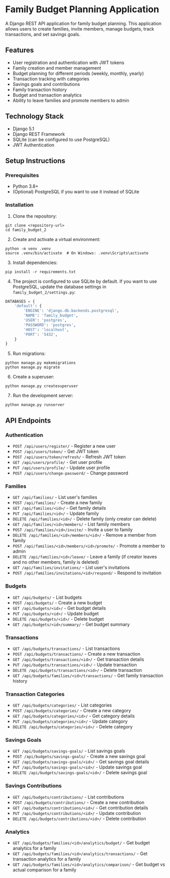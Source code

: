 # Family Budget Planning Application

A Django REST API application for family budget planning. This application allows users to create families, invite members, manage budgets, track transactions, and set savings goals.

## Features

- User registration and authentication with JWT tokens
- Family creation and member management
- Budget planning for different periods (weekly, monthly, yearly)
- Transaction tracking with categories
- Savings goals and contributions
- Family transaction history
- Budget and transaction analytics
- Ability to leave families and promote members to admin

## Technology Stack

- Django 5.1
- Django REST Framework
- SQLite (can be configured to use PostgreSQL)
- JWT Authentication

## Setup Instructions

### Prerequisites

- Python 3.8+
- (Optional) PostgreSQL if you want to use it instead of SQLite

### Installation

1. Clone the repository:
```
git clone <repository-url>
cd family_budget_2
```

2. Create and activate a virtual environment:
```
python -m venv .venv
source .venv/bin/activate  # On Windows: .venv\Scripts\activate
```

3. Install dependencies:
```
pip install -r requirements.txt
```

4. The project is configured to use SQLite by default. If you want to use PostgreSQL, update the database settings in `family_budget_2/settings.py`:
```python
DATABASES = {
    'default': {
        'ENGINE': 'django.db.backends.postgresql',
        'NAME': 'family_budget',
        'USER': 'postgres',
        'PASSWORD': 'postgres',
        'HOST': 'localhost',
        'PORT': '5432',
    }
}
```

5. Run migrations:
```
python manage.py makemigrations
python manage.py migrate
```

6. Create a superuser:
```
python manage.py createsuperuser
```

7. Run the development server:
```
python manage.py runserver
```

## API Endpoints

### Authentication

- `POST /api/users/register/` - Register a new user
- `POST /api/users/token/` - Get JWT token
- `POST /api/users/token/refresh/` - Refresh JWT token
- `GET /api/users/profile/` - Get user profile
- `PUT /api/users/profile/` - Update user profile
- `POST /api/users/change-password/` - Change password

### Families

- `GET /api/families/` - List user's families
- `POST /api/families/` - Create a new family
- `GET /api/families/<id>/` - Get family details
- `PUT /api/families/<id>/` - Update family
- `DELETE /api/families/<id>/` - Delete family (only creator can delete)
- `GET /api/families/<id>/members/` - List family members
- `POST /api/families/<id>/invite/` - Invite a user to family
- `DELETE /api/families/<id>/members/<id>/` - Remove a member from family
- `POST /api/families/<id>/members/<id>/promote/` - Promote a member to admin
- `DELETE /api/families/<id>/leave/` - Leave a family (if creator leaves and no other members, family is deleted)
- `GET /api/families/invitations/` - List user's invitations
- `POST /api/families/invitations/<id>/respond/` - Respond to invitation

### Budgets

- `GET /api/budgets/` - List budgets
- `POST /api/budgets/` - Create a new budget
- `GET /api/budgets/<id>/` - Get budget details
- `PUT /api/budgets/<id>/` - Update budget
- `DELETE /api/budgets/<id>/` - Delete budget
- `GET /api/budgets/<id>/summary/` - Get budget summary

### Transactions

- `GET /api/budgets/transactions/` - List transactions
- `POST /api/budgets/transactions/` - Create a new transaction
- `GET /api/budgets/transactions/<id>/` - Get transaction details
- `PUT /api/budgets/transactions/<id>/` - Update transaction
- `DELETE /api/budgets/transactions/<id>/` - Delete transaction
- `GET /api/budgets/families/<id>/transactions/` - Get family transaction history

### Transaction Categories

- `GET /api/budgets/categories/` - List categories
- `POST /api/budgets/categories/` - Create a new category
- `GET /api/budgets/categories/<id>/` - Get category details
- `PUT /api/budgets/categories/<id>/` - Update category
- `DELETE /api/budgets/categories/<id>/` - Delete category

### Savings Goals

- `GET /api/budgets/savings-goals/` - List savings goals
- `POST /api/budgets/savings-goals/` - Create a new savings goal
- `GET /api/budgets/savings-goals/<id>/` - Get savings goal details
- `PUT /api/budgets/savings-goals/<id>/` - Update savings goal
- `DELETE /api/budgets/savings-goals/<id>/` - Delete savings goal

### Savings Contributions

- `GET /api/budgets/contributions/` - List contributions
- `POST /api/budgets/contributions/` - Create a new contribution
- `GET /api/budgets/contributions/<id>/` - Get contribution details
- `PUT /api/budgets/contributions/<id>/` - Update contribution
- `DELETE /api/budgets/contributions/<id>/` - Delete contribution

### Analytics

- `GET /api/budgets/families/<id>/analytics/budget/` - Get budget analytics for a family
- `GET /api/budgets/families/<id>/analytics/transactions/` - Get transaction analytics for a family
- `GET /api/budgets/families/<id>/analytics/comparison/` - Get budget vs actual comparison for a family 